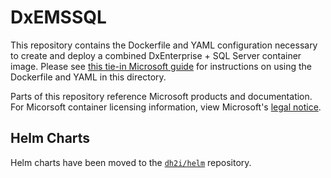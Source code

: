 # DxEMSSQL

This repository contains the Dockerfile and YAML configuration necessary to 
create and deploy a combined DxEnterprise + SQL Server container image. Please see 
[this tie-in Microsoft guide](https://docs.microsoft.com/en-us/sql/linux/tutorial-sql-server-containers-kubernetes-dh2i?view=sql-server-ver16)
for instructions on using the Dockerfile and YAML in this directory.

Parts of this repository reference Microsoft products and documentation. For Micorsoft container licensing information, view Microsoft's [legal notice](https://github.com/microsoft/containerregistry/blob/main/legal/Container-Images-Legal-Notice.md).

## Helm Charts

Helm charts have been moved to the [`dh2i/helm`](https://github.com/dh2i/helm) repository. 
